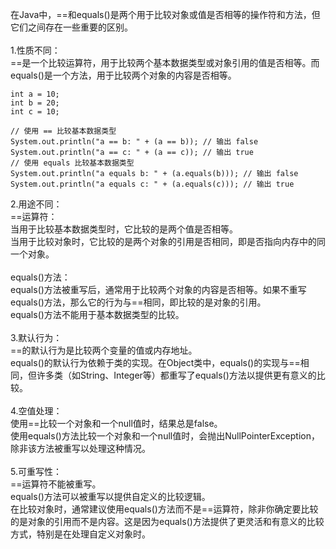 在Java中，==和equals()是两个用于比较对象或值是否相等的操作符和方法，但它们之间存在一些重要的区别。</br>
</br>
1.性质不同：</br>
==是一个比较运算符，用于比较两个基本数据类型或对象引用的值是否相等。而equals()是一个方法，用于比较两个对象的内容是否相等。</br>
```
int a = 10;  
int b = 20;
int c = 10;  
  
// 使用 == 比较基本数据类型  
System.out.println("a == b: " + (a == b)); // 输出 false
System.out.println("a == c: " + (a == c)); // 输出 true
// 使用 equals 比较基本数据类型
System.out.println("a equals b: " + (a.equals(b))); // 输出 false
System.out.println("a equals c: " + (a.equals(c))); // 输出 true
```

2.用途不同：</br>
==运算符：</br>
当用于比较基本数据类型时，它比较的是两个值是否相等。</br>
当用于比较对象时，它比较的是两个对象的引用是否相同，即是否指向内存中的同一个对象。</br>
</br>
equals()方法：</br>
equals()方法被重写后，通常用于比较两个对象的内容是否相等。如果不重写equals()方法，那么它的行为与==相同，即比较的是对象的引用。</br>
equals()方法不能用于基本数据类型的比较。</br>
</br>
3.默认行为：</br>
==的默认行为是比较两个变量的值或内存地址。</br>
equals()的默认行为依赖于类的实现。在Object类中，equals()的实现与==相同，但许多类（如String、Integer等）都重写了equals()方法以提供更有意义的比较。</br>
</br>
4.空值处理：</br>
使用==比较一个对象和一个null值时，结果总是false。</br>
使用equals()方法比较一个对象和一个null值时，会抛出NullPointerException，除非该方法被重写以处理这种情况。</br>
</br>
5.可重写性：</br>
==运算符不能被重写。</br>
equals()方法可以被重写以提供自定义的比较逻辑。</br>
在比较对象时，通常建议使用equals()方法而不是==运算符，除非你确定要比较的是对象的引用而不是内容。这是因为equals()方法提供了更灵活和有意义的比较方式，特别是在处理自定义对象时。</br>

